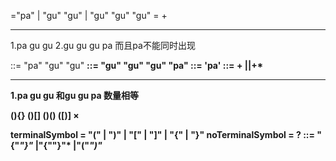 <word> ="pa" | "gu" "gu" | "gu" "gu" "gu"
<languager> = <word>+

---
1.pa gu gu
2.gu gu gu pa
而且pa不能同时出现

<a>::= "pa" "gu" "gu"
<b>::= "gu" "gu" "gu" "pa"
<c>::= 'pa'
<x>::= <b>+ |<a>*<c><b>*|<c><b>+<a>* 

----
1.pa gu gu 和gu gu pa 数量相等

(){}
()[]
()()
([)] ×

terminalSymbol = "(" | ")" | "[" | "]" | "{" | "}"
noTerminalSymbol = ?
<a>::= "{"<a>*"}"<a>* |"{"<a>"}"<a>* |"("<a>*")"<a>*
